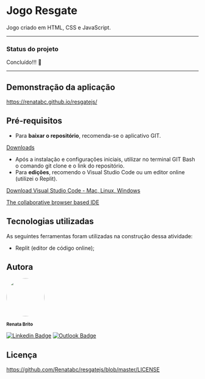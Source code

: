 # Jogo Resgate

Jogo criado em HTML, CSS e JavaScript.

---

### Status do projeto

Concluído!!! 🚁 

---

## Demonstração da aplicação

https://renatabc.github.io/resgatejs/

## Pré-requisitos

- Para **baixar o repositório**, recomenda-se o aplicativo GIT.

[Downloads](https://git-scm.com/downloads)

- Após a instalação e configurações iniciais, utilizar no terminal GIT Bash o comando git clone e o link do repositório.
- Para **edições**, recomendo o Visual Studio Code ou um editor online (utilizei o Replit).

[Download Visual Studio Code - Mac, Linux, Windows](https://code.visualstudio.com/download)

[The collaborative browser based IDE](http://replit.com)

## Tecnologias utilizadas

As seguintes ferramentas foram utilizadas na construção dessa atividade:

- Replit (editor de código online);


## Autora

<img style="border-radius: 50%;" src="https://avatars.githubusercontent.com/u/93830634?s=400&u=6adaba5d61e8bc151b25462fb36582bb32a7e146&v=4" width="100px;" height="100px;" alt=""/>

<sub><b>Renata Brito</b></sub>

[![Linkedin Badge](https://img.shields.io/badge/-Renata-blue?style=flat-square&logo=Linkedin&logoColor=white&link=https://www.linkedin.com/in/renata-brito-601b83222/)](https://www.linkedin.com/in/renata-brito-601b83222/)
[![Outlook Badge](https://img.shields.io/badge/-renatabc12@outlook.com-c14438?style=flat-square&logo=Outlook&logoColor=white&link=mailto:renatabc12@outlook.com)](mailto:renatabc12@outlook.com)

## Licença

https://github.com/Renatabc/resgatejs/blob/master/LICENSE
